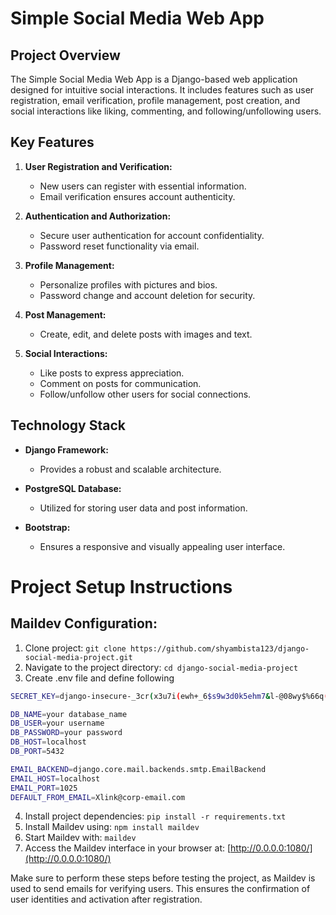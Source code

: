 # Simple Social Media Web App

## Project Overview

The Simple Social Media Web App is a Django-based web application designed for intuitive social interactions. It includes features such as user registration, email verification, profile management, post creation, and social interactions like liking, commenting, and following/unfollowing users.

## Key Features

1. **User Registration and Verification:**
   - New users can register with essential information.
   - Email verification ensures account authenticity.

2. **Authentication and Authorization:**
   - Secure user authentication for account confidentiality.
   - Password reset functionality via email.

3. **Profile Management:**
   - Personalize profiles with pictures and bios.
   - Password change and account deletion for security.

4. **Post Management:**
   - Create, edit, and delete posts with images and text.

5. **Social Interactions:**
   - Like posts to express appreciation.
   - Comment on posts for communication.
   - Follow/unfollow other users for social connections.

## Technology Stack

- **Django Framework:**
  - Provides a robust and scalable architecture.

- **PostgreSQL Database:**
  - Utilized for storing user data and post information.

- **Bootstrap:**
  - Ensures a responsive and visually appealing user interface.

# Project Setup Instructions

## Maildev Configuration:
1. Clone project: `git clone https://github.com/shyambista123/django-social-media-project.git`
2. Navigate to the project directory: `cd django-social-media-project`
3. Create .env file and define following
```bash
SECRET_KEY=django-insecure-_3cr(x3u7i(ewh+_6$s9w3d0k5ehm7&l-@08wy$%66q(b9voke

DB_NAME=your database_name
DB_USER=your username
DB_PASSWORD=your password
DB_HOST=localhost
DB_PORT=5432

EMAIL_BACKEND=django.core.mail.backends.smtp.EmailBackend
EMAIL_HOST=localhost
EMAIL_PORT=1025
DEFAULT_FROM_EMAIL=Xlink@corp-email.com
```
4. Install project dependencies: `pip install -r requirements.txt`
5. Install Maildev using: `npm install maildev`
6. Start Maildev with: `maildev`
7. Access the Maildev interface in your browser at: [http://0.0.0.0:1080/](http://0.0.0.0:1080/)

Make sure to perform these steps before testing the project, as Maildev is used to send emails for verifying users. This ensures the confirmation of user identities and activation after registration.
